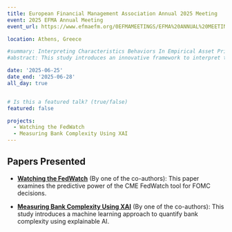 ```yaml
---
title: European Financial Management Association Annual 2025 Meeting
event: 2025 EFMA Annual Meeting
event_url: https://www.efmaefm.org/0EFMAMEETINGS/EFMA%20ANNUAL%20MEETINGS/2025-Greece/2025%20meetings.php

location: Athens, Greece

#summary: Interpreting Characteristics Behaviors In Empirical Asset Pricing
#abstract: This study introduces an innovative framework to interpret the behaviors of firm characteristics in predicting expected returns through machine learning models, directly addressing the challenges of transparency and interpretability. Our approach utilizes the Local Interpretable Model-Agnostic Explanations (LIME) to evaluate firm characteristics based on their statistical significance and behaviors—linearity, independence, insignificance, and interaction—offering a novel perspective on their predictive roles. Empirical findings demonstrate a complex interplay among these behaviors, with interaction effects playing a pivotal role, thus challenging the traditional emphasis on linear and independent influences in asset pricing models. Our research provides new insights into the mechanisms of machine learning predictions in asset pricing, paving the way for further exploration into the economic rationale behind data-driven findings and enhancing understanding of complex asset pricing dynamics.

date: '2025-06-25'
date_end: '2025-06-28'
all_day: true


# Is this a featured talk? (true/false)
featured: false

projects:
  - Watching the FedWatch 
  - Measuring Bank Complexity Using XAI 
---
```


## Papers Presented

- [**Watching the FedWatch**](https://henryhuang1996.github.io/Shengyu-Huang.github.io/project/watching-the-fedwatch/) (By one of the co-authors): This paper examines the predictive power of the CME FedWatch tool for FOMC decisions.
  
- [**Measuring Bank Complexity Using XAI**](https://henryhuang1996.github.io/Shengyu-Huang.github.io/project/measuring-bank-complexity-using-xai/) (By one of the co-authors): This study introduces a machine learning approach to quantify bank complexity using explainable AI.
